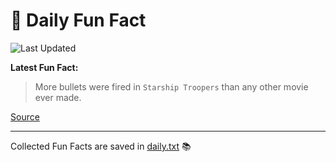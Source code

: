 # 🌟 Daily Fun Fact

![Last Updated](https://img.shields.io/badge/Last_Updated-2025_07_06-blue?style=flat-square)

**Latest Fun Fact:**

> More bullets were fired in `Starship Troopers` than any other movie ever made.

[Source](http://www.djtech.net/humor/useless_facts.htm)

---

Collected Fun Facts are saved in [daily.txt](daily.txt) 📚
